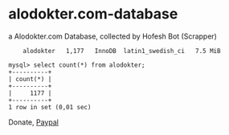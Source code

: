 # alodokter.com-database
a Alodokter.com Database, collected by Hofesh Bot (Scrapper)


```
 	alodokter	1,177 	InnoDB 	latin1_swedish_ci 	7.5 MiB
```

```
mysql> select count(*) from alodokter;
+----------+
| count(*) |
+----------+
|     1177 |
+----------+
1 row in set (0,01 sec)
```

Donate, [Paypal](https://www.paypal.me/Rulli)
